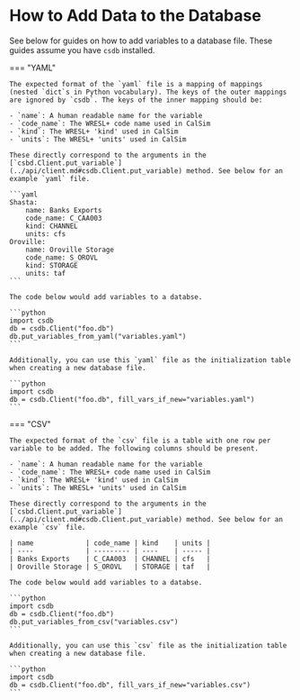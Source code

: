 # How to Add Data to the Database

See below for guides on how to add variables to a database file. These guides assume you have `csdb` installed.

=== "YAML"

    The expected format of the `yaml` file is a mapping of mappings (nested `dict`s in Python vocabulary). The keys of the outer mappings are ignored by `csdb`. The keys of the inner mapping should be:

    - `name`: A human readable name for the variable
    - `code_name`: The WRESL+ code name used in CalSim
    - `kind`: The WRESL+ 'kind' used in CalSim
    - `units`: The WRESL+ 'units' used in CalSim

    These directly correspond to the arguments in the [`csbd.Client.put_variable`](../api/client.md#csdb.Client.put_variable) method. See below for an example `yaml` file.

    ```yaml
    Shasta:
        name: Banks Exports
        code_name: C_CAA003
        kind: CHANNEL
        units: cfs
    Oroville:
        name: Oroville Storage
        code_name: S_OROVL
        kind: STORAGE
        units: taf
    ```

    The code below would add variables to a databse.

    ```python
    import csdb
    db = csdb.Client("foo.db")
    db.put_variables_from_yaml("variables.yaml")
    ```

    Additionally, you can use this `yaml` file as the initialization table when creating a new database file.

    ```python
    import csdb
    db = csdb.Client("foo.db", fill_vars_if_new="variables.yaml")
    ```

=== "CSV"

    The expected format of the `csv` file is a table with one row per variable to be added. The following columns should be present.

    - `name`: A human readable name for the variable
    - `code_name`: The WRESL+ code name used in CalSim
    - `kind`: The WRESL+ 'kind' used in CalSim
    - `units`: The WRESL+ 'units' used in CalSim

    These directly correspond to the arguments in the [`csbd.Client.put_variable`](../api/client.md#csdb.Client.put_variable) method. See below for an example `csv` file.

    | name             | code_name | kind    | units |
    | ----             | --------- | ----    | ----- |
    | Banks Exports    | C_CAA003  | CHANNEL | cfs   |
    | Oroville Storage | S_OROVL   | STORAGE | taf   |

    The code below would add variables to a databse.

    ```python
    import csdb
    db = csdb.Client("foo.db")
    db.put_variables_from_csv("variables.csv")
    ```

    Additionally, you can use this `csv` file as the initialization table when creating a new database file.

    ```python
    import csdb
    db = csdb.Client("foo.db", fill_vars_if_new="variables.csv")
    ```